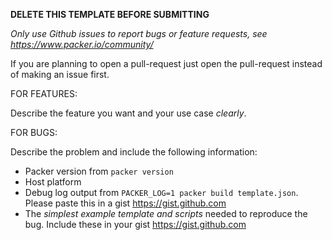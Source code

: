 **DELETE THIS TEMPLATE BEFORE SUBMITTING**

_Only use Github issues to report bugs or feature requests, see https://www.packer.io/community/_

If you are planning to open a pull-request just open the pull-request instead of making an issue first.

FOR FEATURES:

Describe the feature you want and your use case _clearly_.

FOR BUGS:

Describe the problem and include the following information:

- Packer version from `packer version`
- Host platform
- Debug log output from `PACKER_LOG=1 packer build template.json`.
  Please paste this in a gist https://gist.github.com
- The _simplest example template and scripts_ needed to reproduce the bug.
  Include these in your gist https://gist.github.com
